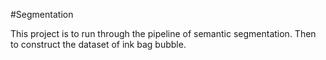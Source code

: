 #Segmentation

This project is to run through the pipeline of semantic segmentation. Then to construct the dataset of ink bag bubble.
